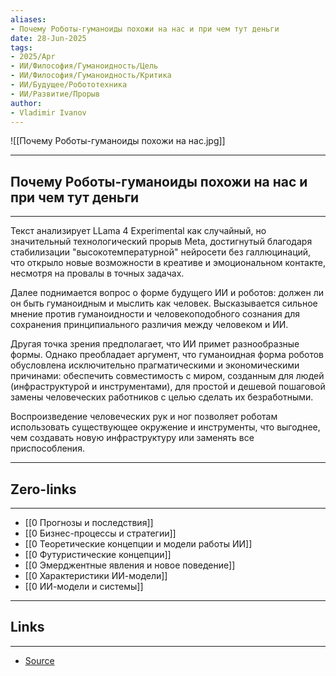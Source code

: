```yaml
---
aliases: 
- Почему Роботы-гуманоиды похожи на нас и при чем тут деньги 
date: 28-Jun-2025
tags:
- 2025/Apr
- ИИ/Философия/Гуманоидность/Цель
- ИИ/Философия/Гуманоидность/Критика
- ИИ/Будущее/Робототехника
- ИИ/Развитие/Прорыв
author:
- Vladimir Ivanov
---
```

![[Почему Роботы-гуманоиды похожи на нас.jpg]]

-----
##  Почему Роботы-гуманоиды похожи на нас и при чем тут деньги 
-----
Текст анализирует LLama 4 Experimental как случайный, но значительный технологический прорыв Meta, достигнутый благодаря стабилизации "высокотемпературной" нейросети без галлюцинаций, что открыло новые возможности в креативе и эмоциональном контакте, несмотря на провалы в точных задачах. 

Далее поднимается вопрос о форме будущего ИИ и роботов: должен ли он быть гуманоидным и мыслить как человек. Высказывается сильное мнение против гуманоидности и человекоподобного сознания для сохранения принципиального различия между человеком и ИИ. 

Другая точка зрения предполагает, что ИИ примет разнообразные формы. Однако преобладает аргумент, что гуманоидная форма роботов обусловлена исключительно прагматическими и экономическими причинами: обеспечить совместимость с миром, созданным для людей (инфраструктурой и инструментами), для простой и дешевой пошаговой замены человеческих работников с целью сделать их безработными. 

Воспроизведение человеческих рук и ног позволяет роботам использовать существующее окружение и инструменты, что выгоднее, чем создавать новую инфраструктуру или заменять все приспособления.

---
## Zero-links
---
- [[0 Прогнозы и последствия]]
- [[0 Бизнес-процессы и стратегии]]
- [[0 Теоретические концепции и модели работы ИИ]]
- [[0 Футуристические концепции]]
- [[0 Эмерджентные явления и новое поведение]]
- [[0 Характеристики ИИ-модели]]
- [[0 ИИ-модели и системы]]

---
## Links
---
- [Source](https://t.me/turboproject/1591)
